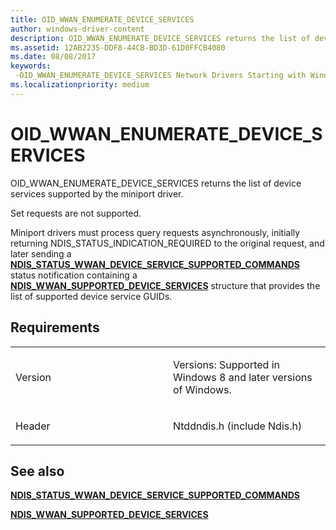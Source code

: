 ```yaml
---
title: OID_WWAN_ENUMERATE_DEVICE_SERVICES
author: windows-driver-content
description: OID_WWAN_ENUMERATE_DEVICE_SERVICES returns the list of device services supported by the miniport driver.NDIS_STATUS_WWAN_DEVICE_SERVICE_SUPPORTED_COMMANDS status notification containing a NDIS_WWAN_SUPPORTED_DEVICE_SERVICES structure that provides the list of supported device service GUIDs.
ms.assetid: 12AB2235-DDF8-44CB-BD3D-61D0FFCB4080
ms.date: 08/08/2017
keywords: 
 -OID_WWAN_ENUMERATE_DEVICE_SERVICES Network Drivers Starting with Windows Vista
ms.localizationpriority: medium
---
```


# OID\_WWAN\_ENUMERATE\_DEVICE\_SERVICES


OID\_WWAN\_ENUMERATE\_DEVICE\_SERVICES returns the list of device services supported by the miniport driver.

Set requests are not supported.

Miniport drivers must process query requests asynchronously, initially returning NDIS\_STATUS\_INDICATION\_REQUIRED to the original request, and later sending a [**NDIS\_STATUS\_WWAN\_DEVICE\_SERVICE\_SUPPORTED\_COMMANDS**](https://msdn.microsoft.com/library/windows/hardware/hh846210) status notification containing a [**NDIS\_WWAN\_SUPPORTED\_DEVICE\_SERVICES**](https://msdn.microsoft.com/library/windows/hardware/hh831867) structure that provides the list of supported device service GUIDs.

Requirements
------------

<table>
<colgroup>
<col width="50%" />
<col width="50%" />
</colgroup>
<tbody>
<tr class="odd">
<td><p>Version</p></td>
<td><p>Versions: Supported in Windows 8 and later versions of Windows.</p></td>
</tr>
<tr class="even">
<td><p>Header</p></td>
<td>Ntddndis.h (include Ndis.h)</td>
</tr>
</tbody>
</table>

## See also


[**NDIS\_STATUS\_WWAN\_DEVICE\_SERVICE\_SUPPORTED\_COMMANDS**](https://msdn.microsoft.com/library/windows/hardware/hh846210)

[**NDIS\_WWAN\_SUPPORTED\_DEVICE\_SERVICES**](https://msdn.microsoft.com/library/windows/hardware/hh831867)

 

 




